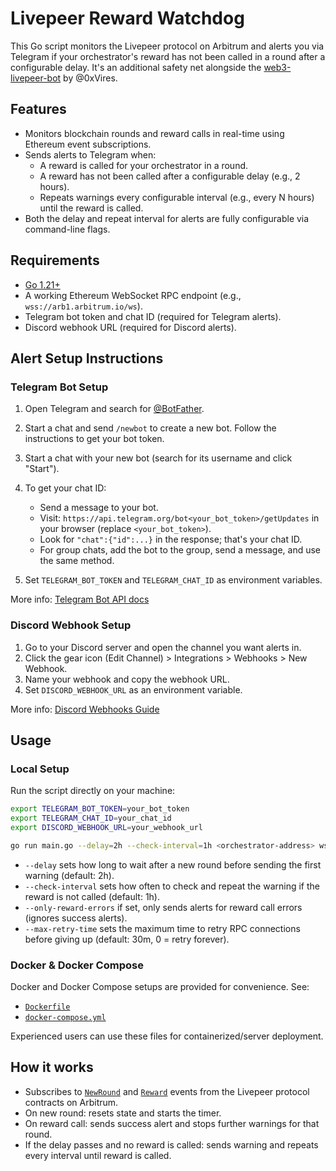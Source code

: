 # Livepeer Reward Watchdog

This Go script monitors the Livepeer protocol on Arbitrum and alerts you via Telegram if your orchestrator's reward has not been called in a round after a configurable delay. It's an additional safety net alongside the [web3-livepeer-bot](https://github.com/0xVires/web3-livepeer-bot) by @0xVires.

## Features

- Monitors blockchain rounds and reward calls in real-time using Ethereum event subscriptions.
- Sends alerts to Telegram when:
  - A reward is called for your orchestrator in a round.
  - A reward has not been called after a configurable delay (e.g., 2 hours).
  - Repeats warnings every configurable interval (e.g., every N hours) until the reward is called.
- Both the delay and repeat interval for alerts are fully configurable via command-line flags.

## Requirements

- [Go 1.21+](https://go.dev/)
- A working Ethereum WebSocket RPC endpoint (e.g., `wss://arb1.arbitrum.io/ws`).
- Telegram bot token and chat ID (required for Telegram alerts).
- Discord webhook URL (required for Discord alerts).

## Alert Setup Instructions

### Telegram Bot Setup

1. Open Telegram and search for [@BotFather](https://t.me/BotFather).
2. Start a chat and send `/newbot` to create a new bot. Follow the instructions to get your bot token.
3. Start a chat with your new bot (search for its username and click "Start").
4. To get your chat ID:

   - Send a message to your bot.
   - Visit: `https://api.telegram.org/bot<your_bot_token>/getUpdates` in your browser (replace `<your_bot_token>`).
   - Look for `"chat":{"id":...}` in the response; that's your chat ID.
   - For group chats, add the bot to the group, send a message, and use the same method.

5. Set `TELEGRAM_BOT_TOKEN` and `TELEGRAM_CHAT_ID` as environment variables.

More info: [Telegram Bot API docs](https://core.telegram.org/bots#botfather)

### Discord Webhook Setup

1. Go to your Discord server and open the channel you want alerts in.
2. Click the gear icon (Edit Channel) > Integrations > Webhooks > New Webhook.
3. Name your webhook and copy the webhook URL.
4. Set `DISCORD_WEBHOOK_URL` as an environment variable.

More info: [Discord Webhooks Guide](https://support.discord.com/hc/en-us/articles/228383668-Intro-to-Webhooks)

## Usage

### Local Setup

Run the script directly on your machine:

```bash
export TELEGRAM_BOT_TOKEN=your_bot_token
export TELEGRAM_CHAT_ID=your_chat_id
export DISCORD_WEBHOOK_URL=your_webhook_url

go run main.go --delay=2h --check-interval=1h <orchestrator-address> wss://arb1.arbitrum.io/ws
```

- `--delay` sets how long to wait after a new round before sending the first warning (default: 2h).
- `--check-interval` sets how often to check and repeat the warning if the reward is not called (default: 1h).
- `--only-reward-errors` if set, only sends alerts for reward call errors (ignores success alerts).
- `--max-retry-time` sets the maximum time to retry RPC connections before giving up (default: 30m, 0 = retry forever).

### Docker & Docker Compose

Docker and Docker Compose setups are provided for convenience. See:

- [`Dockerfile`](./Dockerfile)
- [`docker-compose.yml`](./docker-compose.yml)

Experienced users can use these files for containerized/server deployment.

## How it works

- Subscribes to [`NewRound`](https://arbiscan.io/address/0xdd6f56DcC28D3F5f27084381fE8Df634985cc39f#code) and [`Reward`](https://arbiscan.io/address/0x35Bcf3c30594191d53231E4FF333E8A770453e40#code) events from the Livepeer protocol contracts on Arbitrum.
- On new round: resets state and starts the timer.
- On reward call: sends success alert and stops further warnings for that round.
- If the delay passes and no reward is called: sends warning and repeats every interval until reward is called.
